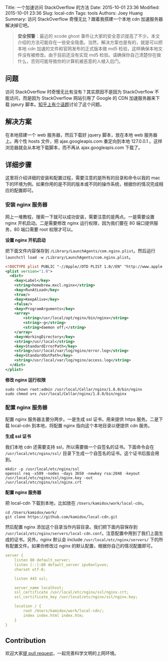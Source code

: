 Title: 一个加速访问 StackOverflow 的方法
Date: 2015-10-01 23:36
Modified: 2015-10-01 23:36
Slug: local-cdn
Tags: tools
Authors: Joey Huang
Summary: 访问 StackOverflow 奇慢无比？跟着我搭建一个本地 cdn 加速服务器解决掉它吧。

> **安全预警**：最近的 xcode ghost 事件让大家的安全意识提高了不少。本文介绍的方法可能存在一些安全隐患。当然，解决方案也是有的，就是可以把本地 cdn 加速的文件和官网发布的正式版本做 md5 检验，这样确保本地文件没有被修改。由于目前还没有实现 md5 检验。请确保你自己清楚你在做什么，否则可能导致你的计算机被恶意的人植入后门。


## 问题

访问 StackOverflow 时奇慢无比有没有？其实原因不是因为 StackOverflow 不能访问，而是因为 StackOverflow 网站引用了 Google 的 CDN 加速服务器来下载 jqeury 脚本。[知乎上有个话题][1]讨论了这个问题。

## 解决方案

在本地搭建一个 web 服务器，然后下载好 jquery 脚本，放在本地 web 服务器上。再个性 hosts 文件，把 ajax.googleapis.com 重定向到本地 127.0.0.1 。这样浏览器就会从本地下载脚本，而不再从 ajax.googleapis.com 下载了。

## 详细步骤

这里将介绍详细的安装和配置过程，需要注意的是所有的目录和命令以我的 mac 下的环境为例。如果你用的是不同的版本或不同的操作系统，根据你的情况完成相应的配置即可。

### 安装 nginx 服务器

网上一堆教程，搜索一下就可以成功安装，需要注意的是两点。一是需要设置 nginx 开机启动。二是需要修改 nginx 运行权限，因为我们要在 80 端口提供服务，80 端口需要 root 权限才可以。

**设置 nginx 开机启动**

把下面文件内容保存到 `/Library/LaunchAgents/com.nginx.plist`。然后运行 `launchctl load -w /Library/LaunchAgents/com.nginx.plist`。

```xml
<!DOCTYPE plist PUBLIC "-//Apple//DTD PLIST 1.0//EN" "http://www.apple.com/DTDs/PropertyList-1.0.dtd">
<plist version="1.0">
  <dict>
    <key>Label</key>
    <string>homebrew.mxcl.nginx</string>
    <key>RunAtLoad</key>
    <true/>
    <key>KeepAlive</key>
    <false/>
    <key>ProgramArguments</key>
    <array>
        <string>/usr/local/opt/nginx/bin/nginx</string>
        <string>-g</string>
        <string>daemon off;</string>
    </array>
    <key>WorkingDirectory</key>
    <string>/usr/local</string>
    <key>StandardErrorPath</key>
    <string>/usr/local/var/log/nginx/error.log</string>
    <key>StandardOutPath</key>
    <string>/usr/local/var/log/nginx/access.log</string>
  </dict>
</plist>
```


**修改 nginx 运行权限**

```shell
sudo chown root:admin /usr/local/Cellar/nginx/1.8.0/bin/nginx
sudo chmod u+s /usr/local/Cellar/nginx/1.8.0/bin/nginx
```

### 配置 nginx 服务器

配置 nginx 服务器主要分两步。一是生成 ssl 证书，用来提供 https 服务。二是下载 local-cdn 到本地，将配置 nginx 指向这个本地目录以便提供 cdn 服务。

**生成 ssl 证书**

我们本地 cdn 还需要支持 ssl，所以需要做一个自签名的证书。下面命令会在 `/usr/local/etc/nginx/ssl/` 目录下生成一个自签名的证书。这个证书后面会用到。

```shell
mkdir -p /usr/local/etc/nginx/ssl
openssl req -x509 -nodes -days 3650 -newkey rsa:2048 -keyout /usr/local/etc/nginx/ssl/nginx.key -out /usr/local/etc/nginx/ssl/nginx.crt
```

**配置 nginx 服务器**

把 local-cdn 下载到本地，比如放在 `/Users/kamidox/work/local-cdn`。

```shell
cd /Users/kamidox/work/
git clone https://github.com/kamidox/local-cdn.git
```

然后配置 nginx 添加这个目录当作内容目录。我们把下面内容保存到 `/usr/local/etc/nginx/servers/local-cdn.conf`。注意配置中用到了我们上面生成的证书。另外，nginx 默认会 include `/usr/local/etc/nginx/servers/` 下的所有配置文件。如果你修改过 nginx 的默认配置，根据你自己的情况配置即可。

```yml
server {
    listen 80 default_server;
    listen [::]:80 default_server ipv6only=on;
    charset utf-8;

    listen 443 ssl;

    server_name localhost;
    ssl_certificate /usr/local/etc/nginx/ssl/nginx.crt;
    ssl_certificate_key /usr/local/etc/nginx/ssl/nginx.key;

    location / {
        root /Users/kamidox/work/local-cdn/;
        index index.html index.htm;
    }
}
```

## Contribution

欢迎大家[提 pull request][2]，一起完善科学文明的上网环境。


[1]: http://www.zhihu.com/question/22909851
[2]: https://github.com/kamidox/local-cdn
